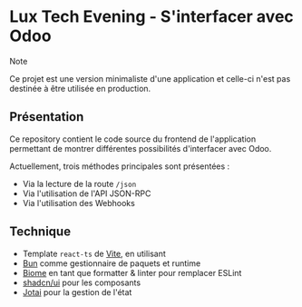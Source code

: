 # Lux Tech Evening - S'interfacer avec Odoo

> [!NOTE]
> Ce projet est une version minimaliste d'une application et celle-ci n'est pas destinée à être utilisée en production.

## Présentation
Ce repository contient le code source du frontend de l'application permettant de montrer différentes possibilités d'interfacer avec Odoo.

Actuellement, trois méthodes principales sont présentées :
- Via la lecture de la route `/json`
- Via l'utilisation de l'API JSON-RPC
- Via l'utilisation des Webhooks

## Technique
- Template `react-ts` de [Vite](https://vitejs.dev/), en utilisant 
- [Bun](https://bun.sh) comme gestionnaire de paquets et runtime
- [Biome](https://biomejs.dev/) en tant que formatter & linter pour remplacer ESLint
- [shadcn/ui](https://ui.shadcn.com/) pour les composants
- [Jotai](https://jotai.org/) pour la gestion de l'état
